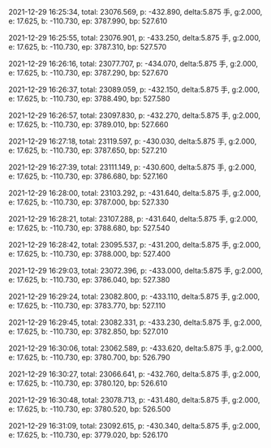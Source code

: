 2021-12-29 16:25:34, total: 23076.569, p: -432.890, delta:5.875 手, g:2.000, e: 17.625, b: -110.730, ep: 3787.990, bp: 527.610

2021-12-29 16:25:55, total: 23076.901, p: -433.250, delta:5.875 手, g:2.000, e: 17.625, b: -110.730, ep: 3787.310, bp: 527.570

2021-12-29 16:26:16, total: 23077.707, p: -434.070, delta:5.875 手, g:2.000, e: 17.625, b: -110.730, ep: 3787.290, bp: 527.670

2021-12-29 16:26:37, total: 23089.059, p: -432.150, delta:5.875 手, g:2.000, e: 17.625, b: -110.730, ep: 3788.490, bp: 527.580

2021-12-29 16:26:57, total: 23097.830, p: -432.270, delta:5.875 手, g:2.000, e: 17.625, b: -110.730, ep: 3789.010, bp: 527.660

2021-12-29 16:27:18, total: 23119.597, p: -430.030, delta:5.875 手, g:2.000, e: 17.625, b: -110.730, ep: 3787.650, bp: 527.210

2021-12-29 16:27:39, total: 23111.149, p: -430.600, delta:5.875 手, g:2.000, e: 17.625, b: -110.730, ep: 3786.680, bp: 527.160

2021-12-29 16:28:00, total: 23103.292, p: -431.640, delta:5.875 手, g:2.000, e: 17.625, b: -110.730, ep: 3787.000, bp: 527.330

2021-12-29 16:28:21, total: 23107.288, p: -431.640, delta:5.875 手, g:2.000, e: 17.625, b: -110.730, ep: 3788.680, bp: 527.540

2021-12-29 16:28:42, total: 23095.537, p: -431.200, delta:5.875 手, g:2.000, e: 17.625, b: -110.730, ep: 3788.000, bp: 527.400

2021-12-29 16:29:03, total: 23072.396, p: -433.000, delta:5.875 手, g:2.000, e: 17.625, b: -110.730, ep: 3786.040, bp: 527.380

2021-12-29 16:29:24, total: 23082.800, p: -433.110, delta:5.875 手, g:2.000, e: 17.625, b: -110.730, ep: 3783.770, bp: 527.110

2021-12-29 16:29:45, total: 23082.331, p: -433.230, delta:5.875 手, g:2.000, e: 17.625, b: -110.730, ep: 3782.850, bp: 527.010

2021-12-29 16:30:06, total: 23062.589, p: -433.620, delta:5.875 手, g:2.000, e: 17.625, b: -110.730, ep: 3780.700, bp: 526.790

2021-12-29 16:30:27, total: 23066.641, p: -432.760, delta:5.875 手, g:2.000, e: 17.625, b: -110.730, ep: 3780.120, bp: 526.610

2021-12-29 16:30:48, total: 23078.713, p: -431.480, delta:5.875 手, g:2.000, e: 17.625, b: -110.730, ep: 3780.520, bp: 526.500

2021-12-29 16:31:09, total: 23092.615, p: -430.340, delta:5.875 手, g:2.000, e: 17.625, b: -110.730, ep: 3779.020, bp: 526.170